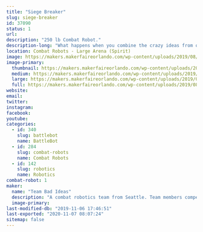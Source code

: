 ```yaml
---
title: "Siege Breaker"
slug: siege-breaker
id: 37090
status: 1
url: 
description: "250 lb Combat Robot."
description-long: "What happens when you combine the crazy ideas from other builders all into one robot? This robot uses designs inspired by Charles Guan with Overhaul, Will Bales with Hypershock, Greedy snake from King of Bots, and my own take on magnetic traction drive."
location: Combat Robots - Large Arena (Spirit)
image: https://makers.makerfaireorlando.com/wp-content/uploads/2019/08/viper_spikes-1024x929.jpg
image-primary:
  thumbnail: https://makers.makerfaireorlando.com/wp-content/uploads/2019/08/viper_spikes-150x150.jpg
  medium: https://makers.makerfaireorlando.com/wp-content/uploads/2019/08/viper_spikes-300x272.jpg
  large: https://makers.makerfaireorlando.com/wp-content/uploads/2019/08/viper_spikes-1024x929.jpg
  full: https://makers.makerfaireorlando.com/wp-content/uploads/2019/08/viper_spikes.jpg
website: 
email: 
twitter: 
instagram: 
facebook: 
youtube: 
categories:
  - id: 340
    slug: battlebot
    name: BattleBot
  - id: 284
    slug: combat-robots
    name: Combat Robots
  - id: 142
    slug: robotics
    name: Robotics
combat-robot: 1
maker:
  name: "Team Bad Ideas"
  description: "A combat robotics team from Seattle. Team members compete with the robot 'WAR Hawk' on the TV show BattleBots. We strive to meld art and engineering in fighting robots both look good and pack a punch."
  image-primary: 
last-modified-db: "2019-11-06 17:46:51"
last-exported: "2020-11-07 08:07:24"
sitemap: false
---
```

